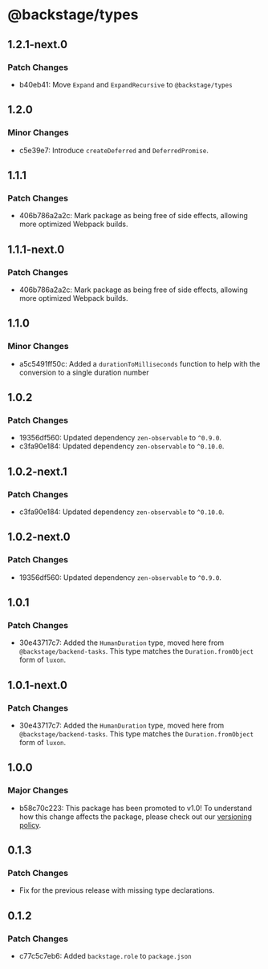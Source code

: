 # @backstage/types

## 1.2.1-next.0

### Patch Changes

- b40eb41: Move `Expand` and `ExpandRecursive` to `@backstage/types`

## 1.2.0

### Minor Changes

- c5e39e7: Introduce `createDeferred` and `DeferredPromise`.

## 1.1.1

### Patch Changes

- 406b786a2a2c: Mark package as being free of side effects, allowing more optimized Webpack builds.

## 1.1.1-next.0

### Patch Changes

- 406b786a2a2c: Mark package as being free of side effects, allowing more optimized Webpack builds.

## 1.1.0

### Minor Changes

- a5c5491ff50c: Added a `durationToMilliseconds` function to help with the conversion to a single duration number

## 1.0.2

### Patch Changes

- 19356df560: Updated dependency `zen-observable` to `^0.9.0`.
- c3fa90e184: Updated dependency `zen-observable` to `^0.10.0`.

## 1.0.2-next.1

### Patch Changes

- c3fa90e184: Updated dependency `zen-observable` to `^0.10.0`.

## 1.0.2-next.0

### Patch Changes

- 19356df560: Updated dependency `zen-observable` to `^0.9.0`.

## 1.0.1

### Patch Changes

- 30e43717c7: Added the `HumanDuration` type, moved here from `@backstage/backend-tasks`. This type matches the `Duration.fromObject` form of `luxon`.

## 1.0.1-next.0

### Patch Changes

- 30e43717c7: Added the `HumanDuration` type, moved here from `@backstage/backend-tasks`. This type matches the `Duration.fromObject` form of `luxon`.

## 1.0.0

### Major Changes

- b58c70c223: This package has been promoted to v1.0! To understand how this change affects the package, please check out our [versioning policy](https://backstage.io/docs/overview/versioning-policy).

## 0.1.3

### Patch Changes

- Fix for the previous release with missing type declarations.

## 0.1.2

### Patch Changes

- c77c5c7eb6: Added `backstage.role` to `package.json`
